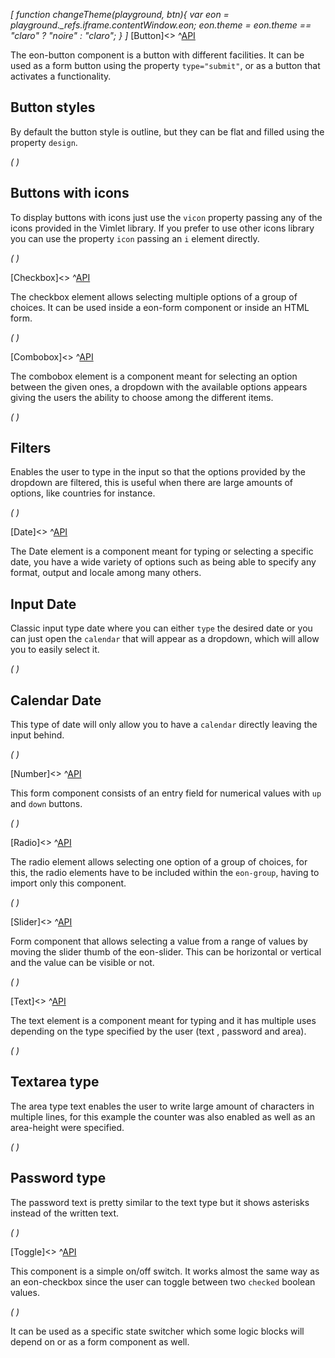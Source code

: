 *[
  function changeTheme(playground, btn){
    var eon = playground._refs.iframe.contentWindow.eon;
    eon.theme = eon.theme == "claro" ? "noire" : "claro";
  }
]*
[Button]<>
^[API](#!&mode=api&file=ui%2Feon-button%2Feon-button.html)


The eon-button component is a button with different facilities. It can be used as a form button using the property `type="submit"`, or as a button that activates a functionality.

## Button styles
By default the button style is outline, but they can be flat and filled using the property `design`.

*(
<doc-playground label="Regular Buttons" html="true" js="true" css="true" selector=".content">
  <template type="html">
      <doc-head>
          <script src='framework/doc-eon/eon/eon.js'></script>
          <script>eon.import(['framework/doc-eon/eon/ui/eon-button','framework/doc-eon/custom/doc-playground/doc-showcase']);
          </script>
          <style>
            .content{
              display: flex;
              flex-wrap: wrap;
            }
          </style>
      </doc-head>
      <doc-body><div class="content">
          <doc-showcase label='Outline'>
              <eon-button value='Button'></eon-button>
              <eon-button value='Disabled' disabled='true'></eon-button>
          </doc-showcase>
              <doc-showcase label='Flat'>
              <eon-button value='Button' design='flat'></eon-button>
              <eon-button value='Disabled' disabled='true' design='flat'></eon-button>
          </doc-showcase>
              <doc-showcase label='Filled'><eon-button value='Button' design='filled'></eon-button>
              <eon-button value='Disabled' disabled='true' design='filled'></eon-button>
          </doc-showcase>
      </div></doc-body>
  </template>
  <template type="css">
      .doc-showcase-content{display:flex;}
      .doc-showcase-content eon-button{margin:0 5px;}
  </template>
  <template type="footer">
    {"button":{"action":"changeTheme", "icon":"theme"}}
  </template>
</doc-playground>
)*

## Buttons with icons
To display buttons with icons just use the `vicon` property passing any of the icons provided in the Vimlet library. If you prefer to use other icons library you can use the property `icon` passing an `i` element directly.

*(
<doc-playground label="Icon Buttons" html="true" js="true" css="true" selector=".content">
  <template type="html">
      <doc-head>
          <script src='framework/doc-eon/eon/eon.js'></script>
          <script>eon.import(['framework/doc-eon/eon/ui/eon-button','framework/doc-eon/custom/doc-playground/doc-showcase']);</script>
          <style>
            .content{
              display: flex;
              flex-wrap: wrap;
            }
          </style>
      </doc-head>
      <doc-body><div class="content">
          <doc-showcase label='Outline'>
              <eon-button value='Button' icon='<i class="vicon vicon-cog"></i>'></eon-button>
              <eon-button vicon='vicon-build'></eon-button>
              <eon-button vicon='vicon-build' disabled='true'></eon-button>
          </doc-showcase>
          <doc-showcase label='Flat'>
              <eon-button value='Button' icon='<i class="vicon vicon-cog"></i>' design='flat' icon-position="right"></eon-button>
              <eon-button vicon='vicon-build' design='flat'></eon-button>
              <eon-button vicon='vicon-build' disabled='true' design='flat'></eon-button>
          </doc-showcase>
          <doc-showcase label='Filled'>
              <eon-button value='Button' icon='<i class="vicon vicon-cog"></i>' design='filled'></eon-button>
              <eon-button vicon='vicon-build' design='filled'></eon-button>
              <eon-button vicon='vicon-build' disabled='true' design='filled'></eon-button>
          </doc-showcase>
      </div></doc-body>
  </template>
  <template type="css">
      .doc-showcase-content{display:flex;}
      .doc-showcase-content eon-button{margin:0 5px;}
  </template>
  <template type="footer">
    {"button":{"action":"changeTheme", "icon":"theme"}}
  </template>
</doc-playground>
)*

[Checkbox]<>
^[API](#!&mode=api&file=ui%2Feon-checkbox%2Feon-checkbox.html)


The checkbox element allows selecting multiple options of a group of choices. It can be used inside a eon-form component or inside an HTML form.


*(
<doc-playground label="Common Usage" html="true" js="true" css="true" selector=".content">
  <template type="html">
    <doc-head>
      <script src="framework/doc-eon/eon/eon.js"></script>
      <script> 
        eon.import([
          "framework/doc-eon/eon/ui/eon-checkbox", "framework/doc-eon/custom/doc-playground/doc-showcase"
        ]);
      </script>
      <style>
        .content{
          display: flex;
          flex-wrap: wrap;
        }
      </style>
    </doc-head>
    <doc-body><div class="content">
      <doc-showcase label="Standard">
        <eon-checkbox label="Checkbox" value='checkbox1' checked="true" name='checkboxOptions'></eon-checkbox>
      </doc-showcase>
      <doc-showcase label="Disabled">
        <eon-checkbox label='Disabled checked' value='checkbox2' checked="true" name='checkboxOptions' disabled='true'></eon-checkbox>
      </doc-showcase>
    </div></doc-body>
  </template>
  <template type="footer">
    {"button":{"action":"changeTheme", "icon":"theme"}}
  </template>
</doc-playground>
)*

[Combobox]<>
^[API](#!&mode=api&file=ui%2Feon-combobox%2Feon-combobox.html)


The combobox element is a component meant for selecting an option between the given ones, a dropdown with the available options appears giving the users the ability to choose among the different items.

*(
<doc-playground label="Common Usage" html="true" js="true" css="true" selector=".content">
  <template type="html">
      <doc-head>
          <script src='framework/doc-eon/eon/eon.js'></script>
          <script>eon.import(['framework/doc-eon/eon/ui/eon-combobox','framework/doc-eon/eon/ui/eon-item','framework/doc-eon/custom/doc-playground/doc-showcase']);</script>
          <style>
            .content{
              display: flex;
              flex-wrap: wrap;
            }
          </style>
      </doc-head>
      <doc-body>
        <div class="content">
          <doc-showcase label='Active'>
            <eon-combobox label='Colors' placeholder='Select an item' filter='true'>
                <eon-item value='red' display-value='Red'></eon-item>
                <eon-item value='green' display-value='Green'></eon-item>
                <eon-item value='pink' display-value='Pink'></eon-item>
                <eon-item value='grey' display-value='Grey'></eon-item>
            </eon-combobox>
          </doc-showcase>
          <doc-showcase label='Disabled'>
            <eon-combobox disabled='true' label='States' placeholder='Ohio'>
                <eon-item value='tomato' display-value='Tomato'></eon-item>
                <eon-item value='avocado' display-value='Avocado'></eon-item>
                <eon-item value='strawberry' display-value='Strawberry'></eon-item>
                <eon-item value='onion' display-value='Onion'></eon-item>
            </eon-combobox>
          </doc-showcase>
        </div>
        <div style="height:284px;"></div>
      </doc-body>
  </template>
  <template type="css">
      .doc-showcase-content{display:flex;}
      .doc-showcase-content eon-button{margin:0 5px;}
  </template>
  <template type="footer">
    {"button":{"action":"changeTheme", "icon":"theme"}}
  </template>
</doc-playground>
)*

## Filters
Enables the user to type in the input so that the options provided by the dropdown are filtered, this is useful when there are large amounts of options, like countries for instance.

*(
<doc-playground label="Filtering" html="true" js="true" css="true" selector=".content">
    <template type="html">
        <doc-head>
          <script src='framework/doc-eon/eon/eon.js'></script>
          <script>eon.import(['framework/doc-eon/eon/ui/eon-combobox','framework/doc-eon/eon/ui/eon-item','framework/doc-eon/custom/doc-playground/doc-showcase']);</script>
          <style>
            .content{
              display: flex;
              flex-wrap: wrap;
              width: 100%;
            }
          </style>
        </doc-head>
        <doc-body><div class="content">
        <doc-showcase>
              <eon-combobox label="Colors" name='myCombobox' placeholder='Pick a color' filter='true'>
                  <eon-item value='r' display-value='Red'></eon-item>
                  <eon-item value='p' display-value='Pink'></eon-item>
                  <eon-item value='pu' display-value='Purple'></eon-item>
              </eon-combobox>
          </doc-showcase>
        </div>
        <div style="height:284px;"></div>
        </doc-body>
    </template>
    <template type="css">
        .doc-showcase-content{display:flex;}
        .doc-showcase-content eon-button{margin:0 5px;}
    </template>
</doc-playground>
)*

[Date]<>
^[API](#!&mode=api&file=ui%2Feon-date%2Feon-date.html)


The Date element is a component meant for typing or selecting a specific date, you have a wide variety of options such as being able to specify any format, output and locale among many others.

## Input Date
Classic input type date where you can either `type` the desired date or you can just open the `calendar` that will appear as a dropdown, which will allow you to easily select it.

*(
<doc-playground label="Input Type" html="true" js="true" css="true" selector=".content">
    <template type="html">
        <doc-head>
          <script src='framework/doc-eon/eon/eon.js'></script>
          <script>eon.import(['framework/doc-eon/eon/ui/eon-date','framework/doc-eon/custom/doc-playground/doc-showcase']);</script>
          <style>
            .content{
              display: flex;
              flex-wrap: wrap;
            }
          </style>
        </doc-head>
        <doc-body><div class="content">
          <doc-showcase label='Active'>
            <eon-date min="03/07/1969" default="1969-07-06" name="defaultInput" week-format="short" value-format="YYYY-MM-DD">
          </eon-date>
          </doc-showcase>
          <doc-showcase label='Disabled'>
              <eon-date type="input" inline="true" day="9" month="2" year="1994" mask="DDMMYYYY" name="disabledInput" disabled="true" week-start="monday" value-format="YYYY/MM/DD">
          </eon-date>
          </doc-showcase>
        </div>
        <div style="height: 284px;"></div></doc-body>
    </template>
    <template type="css">
        .doc-showcase-content{display:flex;}
        .doc-showcase-content eon-button{margin:0 5px;}
    </template>
</doc-playground>
)*

## Calendar Date
This type of date will only allow you to have a `calendar` directly leaving the input behind.

*(
<doc-playground label="Calendar Type" html="true" js="true" css="true" selector=".content">
    <template type="html">
        <doc-head>
          <script src='framework/doc-eon/eon/eon.js'></script>
          <script>eon.import(['framework/doc-eon/eon/ui/eon-date','framework/doc-eon/custom/doc-playground/doc-showcase']);</script>
          <style>
            .content{
              display: flex;
              flex-wrap: wrap;
            }
          </style>
        </doc-head>
        <doc-body><div class="content">
        <doc-showcase label="Default">
              <eon-date selectable="dmy" type="calendar" name="defaultCalendar"></eon-date>
        </doc-showcase>
        <doc-showcase label="Months/Years">
              <eon-date selectable="my"  type="calendar" name="monthsCalendar"></eon-date>
        </doc-showcase>
        <doc-showcase label="Years">
              <eon-date selectable="y"  type="calendar" name="yearsCalendar"></eon-date>
        </doc-showcase>
        <doc-showcase label="Disabled">
              <eon-date disabled="true" selectable="dmy" type="calendar" name="disabledCalendar"></eon-date>
        </doc-showcase>
        </div></doc-body>
    </template>
    <template type="css">
        .doc-showcase-content{display:flex;}
        .doc-showcase-content eon-button{margin:0 5px;}
    </template>
</doc-playground>
)*

[Number]<>
^[API](#!&mode=api&file=ui%2Feon-number%2Feon-number.html)


This form component consists of an entry field for numerical values with `up` and `down` buttons. 

*(
<doc-playground label="Common usage" format="true" html="true" js="true" css="true" selector=".content">
  <template type="html">
    <doc-head>
      <script src="framework/doc-eon/eon/eon.js"></script>
      <script> 
        eon.theme = "claro";
        eon.import([
          "framework/doc-eon/eon/ui/eon-number", "framework/doc-eon/custom/doc-playground/doc-showcase"
        ]);
      </script>
      <style>
        .content{
          display: flex;
          flex-wrap: wrap;
        }
        doc-showcase {
          max-width: 300px;
        }
      </style>
    </doc-head>
    <doc-body><div class="content">
    <doc-showcase label="Standard">
      <eon-number label="Number field" name="numberField" default="15" max="111">
            </eon-number>
    </doc-showcase>
    <doc-showcase label="Disabled">
      <eon-number label="Number field disabled" name="numberFieldDis" disabled="true">
            </eon-number>
    </doc-showcase>
    </div></doc-body>
  </template>
  <template type="footer">
    {"button":{"action":"changeTheme", "icon":"theme"}}
  </template>
</doc-playground>
)*

[Radio]<>
^[API](#!&mode=api&file=ui%2Feon-radio%2Feon-radio.html)


The radio element allows selecting one option of a group of choices, for this, the radio elements have to be included within the `eon-group`, having to import only this component.

*(
<doc-playground label="Common Usage" html="true" js="true" css="true" selector=".content">
  <template type="html">
      <doc-head>
          <script src='framework/doc-eon/eon/eon.js'></script>
          <script>eon.import(['framework/doc-eon/eon/ui/eon-group', 'framework/doc-eon/eon/ui/eon-radio','framework/doc-eon/custom/doc-playground/doc-showcase']);</script>
          <style>
              .eon-group-label {
                  display:none;
              }
              .content{
                display: flex;
                flex-wrap: wrap;
              }
          </style>
      </doc-head>
      <doc-body><div class="content">
          <doc-showcase label='Standard'>
              <eon-group class="d-radio-group" name="radioOptions">
                <eon-radio class="d-top-margin" label="Orange" checked="true" value="Orange"></eon-radio>
                <eon-radio class="d-top-margin" label="Red" value="Red"></eon-radio>
                <eon-radio class="d-top-margin" label="Blue" value="Blue"></eon-radio>
              </eon-group>
          </doc-showcase>
          <doc-showcase label='Disabled'>
              <eon-group class="d-radio-group" name="disabledRadio">
                <eon-radio class="d-top-margin" label="Mobile" checked="true" value="mobile" disabled="true"></eon-radio>
                <eon-radio class="d-top-margin" label="Tablet" value="tablet" disabled="true"></eon-radio>
                <eon-radio class="d-top-margin" label="Desktop" value="desktop" disabled="true"></eon-radio>
            </eon-group>
          </doc-showcase>
      </div></doc-body>
  </template>
  <template type="css">
      .doc-showcase-content{display:flex;}
      .doc-showcase-content eon-button{margin:0 5px;}
  </template>
  <template type="footer">
    {"button":{"action":"changeTheme", "icon":"theme"}}
  </template>
</doc-playground>
)*

[Slider]<>
^[API](#!&mode=api&file=ui%2Feon-slider%2Feon-slider.html)


Form component that allows selecting a value from a range of values by moving the slider thumb of the eon-slider. This can be horizontal or vertical and the value can be visible or not.

*(
<doc-playground label="Common Usage" html="true" js="true" css="true" selector=".content">
  <template type="html">
    <doc-head>
      <script src="framework/doc-eon/eon/eon.js"></script>
      <script> 
        eon.import([
          "framework/doc-eon/eon/ui/eon-slider", "framework/doc-eon/custom/doc-playground/doc-showcase"
        ]);
      </script>
      <style>
        doc-showcase {
          max-width: 500px;
        }
        doc-showcase eon-slider{
          width: auto !important;
        }
      </style>
    </doc-head>
    <doc-body><div class="content">
      <doc-showcase label="Standard">
        <eon-slider display-visibility="true"></eon-slider>
      </doc-showcase>
      <doc-showcase label="Disabled">
        <eon-slider display-visibility="true" disabled="true"></eon-slider>
      </doc-showcase>
    </div></doc-body>
  </template>
  <template type="footer">
    {"button":{"action":"changeTheme", "icon":"theme"}}
  </template>
</doc-playground>
)*

[Text]<>
^[API](#!&mode=api&file=ui%2Feon-text%2Feon-text.html)


The text element is a component meant for typing and it has multiple uses depending on the type specified by the user (text , password and area). 

*(
<doc-playground label="Regular Text" format="true" html="true" js="true" css="true" selector=".content">
  <template type="html">
    <doc-head>
      <script src="framework/doc-eon/eon/eon.js"></script>
      <script> 
        eon.theme = "claro";
        eon.import([
          "framework/doc-eon/eon/ui/eon-text", "framework/doc-eon/custom/doc-playground/doc-showcase"
        ]);
      </script>
      <style>
        .content{
          display: flex;
          flex-wrap: wrap;
        }
        doc-showcase {
          max-width: 300px;
        }
        .doc-showcase-content eon-text {
          margin: 0 0 20px 0;
        }
        eon-text.margin-top{
          margin-top: 23px;
        }
      </style>
    </doc-head>
    <doc-body><div class="content">
      <doc-showcase>
        <eon-text label="Name" placeholder="Type here" inline="false" name="text" max-length="18" counter="true"></eon-text>
      </doc-showcase>
      <doc-showcase>
        <eon-text value="Initial value" class="margin-top" inline="false" name="text" max-length="18"></eon-text>
      </doc-showcase>
      <doc-showcase>
        <eon-text value="Disabled" class="margin-top" inline="false" name="disabled" disabled="true"></eon-text>
      </doc-showcase>
    </div></doc-body>
  </template>
  <template type="footer">
    {"button":{"action":"changeTheme", "icon":"theme"}}
  </template>
</doc-playground>
)*


## Textarea type 
The area type text enables the user to write large amount of characters in multiple lines, for this example the counter was also enabled as well as an area-height were specified.

*(
<doc-playground label="Textarea" format="true" html="true" js="true" css="true" selector=".content">
  <template type="html">
    <doc-head>
      <script src="framework/doc-eon/eon/eon.js"></script>
      <script> 
        eon.theme = "claro";
        eon.import([
          "framework/doc-eon/eon/ui/eon-text", "framework/doc-eon/custom/doc-playground/doc-showcase"
        ]);
      </script>
      <style>
        .content{
          display: flex;
          flex-wrap: wrap;
        }
        doc-showcase {
          max-width: 300px;
        }
        .doc-showcase-content eon-text {
          margin: 0 0 20px 0;
          min-width: 212px; 
        }
        eon-text.margin-top{
          margin-top: 23px;
        }
      </style>
    </doc-head>
    <doc-body><div class="content">
      <doc-showcase>
        <eon-text placeholder="Textarea" inline="false" name="description" type="area" label="Description" counter="true" area-height="100"></eon-text>
      </doc-showcase>
      <doc-showcase>
        <eon-text placeholder="Disabled Textarea" class="margin-top" inline="false" name="disabled" type="area" area-height="100" disabled="true"></eon-text>
      </doc-showcase>
    </div></doc-body>
  </template>
  <template type="footer">
    {"button":{"action":"changeTheme", "icon":"theme"}}
  </template>
</doc-playground>
)*


## Password type 
The password text is pretty similar to the text type but it shows asterisks instead of the written text.

*(
<doc-playground label="Password" format="true" html="true" js="true" css="true" selector=".content">
  <template type="html">
    <doc-head>
      <script src="framework/doc-eon/eon/eon.js"></script>
      <script> 
        eon.theme = "claro";
        eon.import([
          "framework/doc-eon/eon/ui/eon-text", "framework/doc-eon/custom/doc-playground/doc-showcase"
        ]);
      </script>
      <style>
        .content{
          display: flex;
          flex-wrap: wrap;
        }
        doc-showcase {
          max-width: 300px;
        }
        .doc-showcase-content eon-text {
          margin: 0 0 20px 0;
        }
      </style>
    </doc-head>
    <doc-body><div class="content">
      <doc-showcase>
        <eon-text label="Password" default="password" inline="false" type="password"></eon-text>
      </doc-showcase>
      <doc-showcase>
        <eon-text label="Disabled" default="password" inline="false" type="password" disabled="true"></eon-text>
      </doc-showcase>
    </div></doc-body>
  </template>
  <template type="footer">
    {"button":{"action":"changeTheme", "icon":"theme"}}
  </template>
</doc-playground>
)*


[Toggle]<>
^[API](#!&mode=api&file=ui%2Feon-toggle%2Feon-toggle.html)


This component is a simple on/off switch. It works almost the same way as an eon-checkbox since the user can toggle between two `checked` boolean values.  

*(
<doc-playground label="Common Usage" format="true" html="true" js="true" css="true" selector=".content">
  <template type="html">
    <doc-head>
      <script src="framework/doc-eon/eon/eon.js"></script>
      <script> 
        eon.theme = "claro";
        eon.import([
          "framework/doc-eon/eon/ui/eon-toggle", "framework/doc-eon/custom/doc-playground/doc-showcase"
        ]);
      </script>
      <style>
        .content{
          display: flex;
          flex-wrap: wrap;
        }
      </style>
    </doc-head>
    <doc-body><div class="content">
    <doc-showcase label="Standard">
      <eon-toggle label='Toggle label' value='toggle2' name='toggleOptions'></eon-toggle>
    </doc-showcase>
    <doc-showcase label="Disabled">
      <eon-toggle label='Disabled label' value='toggle3' name='toggleOptions' disabled='true'></eon-toggle>
    </doc-showcase>
    </div></doc-body>
  </template>
  <template type="footer">
    {"button":{"action":"changeTheme", "icon":"theme"}}
  </template>
</doc-playground>
)*

It can be used as a specific state switcher which some logic blocks will depend on or as a form component as well.





